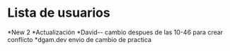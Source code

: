 # Lista de usuarios


*New 2
*Actualización 
*David-- cambio despues de las 10-46 para crear conflicto
*dgam.dev envio de cambio de practica

